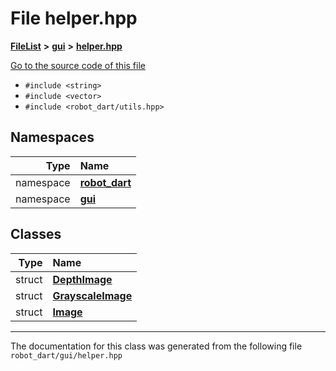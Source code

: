 

# File helper.hpp



[**FileList**](files.md) **>** [**gui**](dir_6a9d4b7ec29c938d1d9a486c655cfc8a.md) **>** [**helper.hpp**](helper_8hpp.md)

[Go to the source code of this file](helper_8hpp_source.md)



* `#include <string>`
* `#include <vector>`
* `#include <robot_dart/utils.hpp>`













## Namespaces

| Type | Name |
| ---: | :--- |
| namespace | [**robot\_dart**](namespacerobot__dart.md) <br> |
| namespace | [**gui**](namespacerobot__dart_1_1gui.md) <br> |


## Classes

| Type | Name |
| ---: | :--- |
| struct | [**DepthImage**](structrobot__dart_1_1gui_1_1DepthImage.md) <br> |
| struct | [**GrayscaleImage**](structrobot__dart_1_1gui_1_1GrayscaleImage.md) <br> |
| struct | [**Image**](structrobot__dart_1_1gui_1_1Image.md) <br> |



















































------------------------------
The documentation for this class was generated from the following file `robot_dart/gui/helper.hpp`

